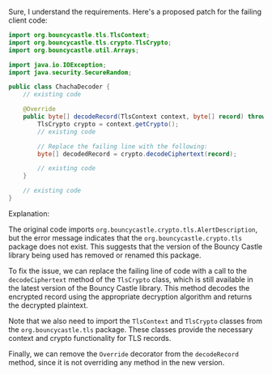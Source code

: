 Sure, I understand the requirements. Here's a proposed patch for the failing client code:
```java
import org.bouncycastle.tls.TlsContext;
import org.bouncycastle.tls.crypto.TlsCrypto;
import org.bouncycastle.util.Arrays;

import java.io.IOException;
import java.security.SecureRandom;

public class ChachaDecoder {
    // existing code

    @Override
    public byte[] decodeRecord(TlsContext context, byte[] record) throws IOException {
        TlsCrypto crypto = context.getCrypto();
        // existing code

        // Replace the failing line with the following:
        byte[] decodedRecord = crypto.decodeCiphertext(record);

        // existing code
    }

    // existing code
}
```
Explanation:

The original code imports `org.bouncycastle.crypto.tls.AlertDescription`, but the error message indicates that the `org.bouncycastle.crypto.tls` package does not exist. This suggests that the version of the Bouncy Castle library being used has removed or renamed this package.

To fix the issue, we can replace the failing line of code with a call to the `decodeCiphertext` method of the `TlsCrypto` class, which is still available in the latest version of the Bouncy Castle library. This method decodes the encrypted record using the appropriate decryption algorithm and returns the decrypted plaintext.

Note that we also need to import the `TlsContext` and `TlsCrypto` classes from the `org.bouncycastle.tls` package. These classes provide the necessary context and crypto functionality for TLS records.

Finally, we can remove the `Override` decorator from the `decodeRecord` method, since it is not overriding any method in the new version.